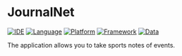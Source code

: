 # JournalNet

[![IDE](https://img.shields.io/badge/Xcode-15.4-blue.svg)](https://developer.apple.com/xcode/)
[![Language](https://img.shields.io/badge/swift-5.9-orange.svg)](https://swift.org)
[![Platform](https://img.shields.io/badge/platform-iOS%17.0-green.svg)](https://developer.apple.com/ios/)
[![Framework](https://img.shields.io/badge/Framework-SwiftUI-yellow.svg)](https://developer.apple.com/documentation/swiftui)
[![Data](https://img.shields.io/badge/Data-SwiftData-purple.svg)](https://developer.apple.com/documentation/swiftdata)

The application allows you to take sports notes of events.

